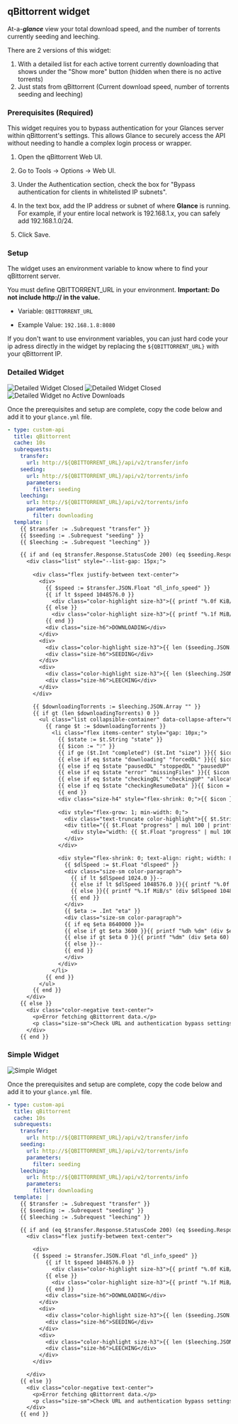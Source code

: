 ## qBittorrent widget

At-a-***glance*** view your total download speed, and the number of torrents currently seeding and leeching.

There are 2 versions of this widget:
1. With a detailed list for each active torrent currently downloading that shows under the "Show more" button (hidden when there is no active torrents)
2. Just stats from qBittorrent (Current download speed, number of torrents seeding and leeching)

### Prerequisites (Required)

This widget requires you to bypass authentication for your Glances server within qBittorrent's settings. This allows Glance to securely access the API without needing to handle a complex login process or wrapper.

1. Open the qBittorrent Web UI.

2. Go to Tools -> Options -> Web UI.

3. Under the Authentication section, check the box for "Bypass authentication for clients in whitelisted IP subnets".

4. In the text box, add the IP address or subnet of where **Glance** is running. For example, if your entire local network is 192.168.1.x, you can safely add 192.168.1.0/24.

5. Click Save.

### Setup
The widget uses an environment variable to know where to find your qBittorrent server.

You must define QBITTORRENT_URL in your environment. **Important: Do not include http:// in the value.**

- Variable: ```QBITTORRENT_URL```

- Example Value: ```192.168.1.8:8080```

If you don't want to use environment variables, you can just hard code your ip adress directly in the widget by replacing the ```${QBITTORRENT_URL}``` with your qBittorrent IP.

### Detailed Widget

![Detailed Widget Closed](./preview1.png) 
![Detailed Widget Closed](./preview2.png) 
![Detailed Widget no Active Downloads](./preview3.png) 

Once the prerequisites and setup are complete, copy the code below and add it to your ```glance.yml``` file.

```yaml
- type: custom-api
  title: qBittorrent
  cache: 10s
  subrequests:
    transfer:
      url: http://${QBITTORRENT_URL}/api/v2/transfer/info
    seeding:
      url: http://${QBITTORRENT_URL}/api/v2/torrents/info
      parameters:
        filter: seeding
    leeching:
      url: http://${QBITTORRENT_URL}/api/v2/torrents/info
      parameters:
        filter: downloading
  template: |
    {{ $transfer := .Subrequest "transfer" }}
    {{ $seeding := .Subrequest "seeding" }}
    {{ $leeching := .Subrequest "leeching" }}

    {{ if and (eq $transfer.Response.StatusCode 200) (eq $seeding.Response.StatusCode 200) (eq $leeching.Response.StatusCode 200) }}
      <div class="list" style="--list-gap: 15px;">
        
        <div class="flex justify-between text-center">
          <div>
            {{ $speed := $transfer.JSON.Float "dl_info_speed" }}
            {{ if lt $speed 1048576.0 }}
              <div class="color-highlight size-h3">{{ printf "%.0f KiB/s" (div $speed 1024.0) }}</div>
            {{ else }}
              <div class="color-highlight size-h3">{{ printf "%.1f MiB/s" (div $speed 1048576.0) }}</div>
            {{ end }}
            <div class="size-h6">DOWNLOADING</div>
          </div>
          <div>
            <div class="color-highlight size-h3">{{ len ($seeding.JSON.Array "") }}</div>
            <div class="size-h6">SEEDING</div>
          </div>
          <div>
            <div class="color-highlight size-h3">{{ len ($leeching.JSON.Array "") }}</div>
            <div class="size-h6">LEECHING</div>
          </div>
        </div>

        {{ $downloadingTorrents := $leeching.JSON.Array "" }}
        {{ if gt (len $downloadingTorrents) 0 }}
          <ul class="list collapsible-container" data-collapse-after="0" style="--list-gap: 15px; margin-top: 15px;">
            {{ range $t := $downloadingTorrents }}
              <li class="flex items-center" style="gap: 10px;">
                {{ $state := $t.String "state" }}
                {{ $icon := "❔" }}
                {{ if ge ($t.Int "completed") ($t.Int "size") }}{{ $icon = "✔" }}
                {{ else if eq $state "downloading" "forcedDL" }}{{ $icon = "↓" }}
                {{ else if eq $state "pausedDL" "stoppedDL" "pausedUP" "stalledDL" "stalledUP" "queuedDL" "queuedUP" }}{{ $icon = "❚❚" }}
                {{ else if eq $state "error" "missingFiles" }}{{ $icon = "!" }}
                {{ else if eq $state "checkingDL" "checkingUP" "allocating" }}{{ $icon = "…" }}
                {{ else if eq $state "checkingResumeData" }}{{ $icon = "⟳" }}
                {{ end }}
                <div class="size-h4" style="flex-shrink: 0;">{{ $icon }}</div>
                          
                <div style="flex-grow: 1; min-width: 0;">
                  <div class="text-truncate color-highlight">{{ $t.String "name" }}</div>
                  <div title="{{ $t.Float "progress" | mul 100 | printf "%.1f" }}%" style="background: rgba(128, 128, 128, 0.2); border-radius: 5px; height: 6px; margin-top: 5px; overflow: hidden;">
                    <div style="width: {{ $t.Float "progress" | mul 100 }}%; background-color: var(--color-positive); height: 100%; border-radius: 5px;"></div>
                  </div>
                </div>

                <div style="flex-shrink: 0; text-align: right; width: 80px;">
                  {{ $dlSpeed := $t.Float "dlspeed" }}
                  <div class="size-sm color-paragraph">
                    {{ if lt $dlSpeed 1024.0 }}--
                    {{ else if lt $dlSpeed 1048576.0 }}{{ printf "%.0f KiB/s" (div $dlSpeed 1024.0) }}
                    {{ else }}{{ printf "%.1f MiB/s" (div $dlSpeed 1048576.0) }}
                    {{ end }}
                  </div>
                  {{ $eta := .Int "eta" }}
                  <div class="size-sm color-paragraph">
                  {{ if eq $eta 8640000 }}∞
                  {{ else if gt $eta 3600 }}{{ printf "%dh %dm" (div $eta 3600) (mod (div $eta 60) 60) }}
                  {{ else if gt $eta 0 }}{{ printf "%dm" (div $eta 60) }}
                  {{ else }}--
                  {{ end }}
                  </div>
                </div>
              </li>
            {{ end }}
          </ul>
        {{ end }}
      </div>
    {{ else }}
      <div class="color-negative text-center">
        <p>Error fetching qBittorrent data.</p>
        <p class="size-sm">Check URL and authentication bypass settings.</p>
      </div>
    {{ end }}
```

### Simple Widget

![Simple Widget](./preview4.png) 

Once the prerequisites and setup are complete, copy the code below and add it to your ```glance.yml``` file.

```yaml
- type: custom-api
  title: qBittorrent
  cache: 10s
  subrequests:
    transfer:
      url: http://${QBITTORRENT_URL}/api/v2/transfer/info
    seeding:
      url: http://${QBITTORRENT_URL}/api/v2/torrents/info
      parameters:
        filter: seeding
    leeching:
      url: http://${QBITTORRENT_URL}/api/v2/torrents/info
      parameters:
        filter: downloading
  template: |
    {{ $transfer := .Subrequest "transfer" }}
    {{ $seeding := .Subrequest "seeding" }}
    {{ $leeching := .Subrequest "leeching" }}

    {{ if and (eq $transfer.Response.StatusCode 200) (eq $seeding.Response.StatusCode 200) (eq $leeching.Response.StatusCode 200) }}
      <div class="flex justify-between text-center">

        <div>
        {{ $speed := $transfer.JSON.Float "dl_info_speed" }}
            {{ if lt $speed 1048576.0 }}
              <div class="color-highlight size-h3">{{ printf "%.0f KiB/s" (div $speed 1024.0) }}</div>
            {{ else }}
              <div class="color-highlight size-h3">{{ printf "%.1f MiB/s" (div $speed 1048576.0) }}</div>
            {{ end }}
            <div class="size-h6">DOWNLOADING</div>
          </div>
          <div>
            <div class="color-highlight size-h3">{{ len ($seeding.JSON.Array "") }}</div>
            <div class="size-h6">SEEDING</div>
          </div>
          <div>
            <div class="color-highlight size-h3">{{ len ($leeching.JSON.Array "") }}</div>
            <div class="size-h6">LEECHING</div>
          </div>
        </div>

      </div>
    {{ else }}
      <div class="color-negative text-center">
        <p>Error fetching qBittorrent data.</p>
        <p class="size-sm">Check URL and authentication bypass settings.</p>
      </div>
    {{ end }}
```